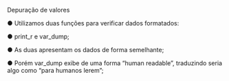 Depuração de valores

● Utilizamos duas funções para verificar dados formatados:

● print_r e var_dump;

● As duas apresentam os dados de forma semelhante;

● Porém var_dump exibe de uma forma “human readable”, traduzindo seria
algo como “para humanos lerem”;
